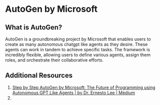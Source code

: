 # AutoGen by Microsoft

## What is AutoGen?

AutoGen is a groundbreaking project by Microsoft that enables users to create as many autonomous chatgpt like agents as they desire. These agents can work in tandem to achieve specific tasks. The framework is incredibly flexible, allowing users to define various agents, assign them roles, and orchestrate their collaborative efforts.

## Additional Resources

1. [Step by Step AutoGen by Microsoft: The Future of Programming using Autonomous GPT Like Agents | by Dr. Ernesto Lee | Medium](https://drlee.io/step-by-step-autogen-by-microsoft-the-future-of-programming-using-autonomous-gpt-like-agents-105ac45a518f)
2. 